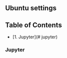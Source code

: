 ## Ubuntu settings

<!-- TABLE OF CONTENTS -->
## Table of Contents

* [1. Jupyter](# jupyter)

### Jupyter
